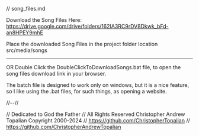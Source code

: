 // song_files.md

Download the Song Files Here:
https://drive.google.com/drive/folders/162IA3RC9rDV8Dkwk_bFd-an8HPEY9mhE

Place the downloaded Song Files in the project folder location src/media/songs

----

OR
Double Click the DoubleClickToDownloadSongs.bat file,
to open the song files download link in your browser.

The batch file is designed to work only on windows,
but it is a nice feature, so I like using the .bat files,
for such things, as opening a website.

//--//

// Dedicated to God the Father
// All Rights Reserved Christopher Andrew Topalian Copyright 2000-2024
// https://github.com/ChristopherTopalian
// https://github.com/ChristopherAndrewTopalian

